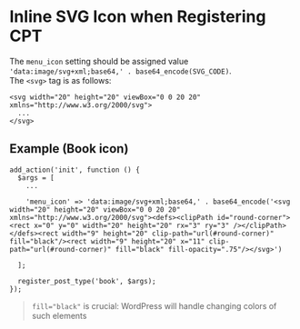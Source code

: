 # Inline SVG Icon when Registering CPT

The `menu_icon` setting should be assigned value `'data:image/svg+xml;base64,' . base64_encode(SVG_CODE)`.  
The `<svg>` tag is as follows:

```
<svg width="20" height="20" viewBox="0 0 20 20" xmlns="http://www.w3.org/2000/svg">
  ...
</svg>
```

## Example (Book icon)

```
add_action('init', function () {
  $args = [
    ...

    'menu_icon' => 'data:image/svg+xml;base64,' . base64_encode('<svg width="20" height="20" viewBox="0 0 20 20" xmlns="http://www.w3.org/2000/svg"><defs><clipPath id="round-corner"><rect x="0" y="0" width="20" height="20" rx="3" ry="3" /></clipPath></defs><rect width="9" height="20" clip-path="url(#round-corner)" fill="black"/><rect width="9" height="20" x="11" clip-path="url(#round-corner)" fill="black" fill-opacity=".75"/></svg>')

  ];

  register_post_type('book', $args);
});
```

> `fill="black"` is crucial: WordPress will handle changing colors of such elements